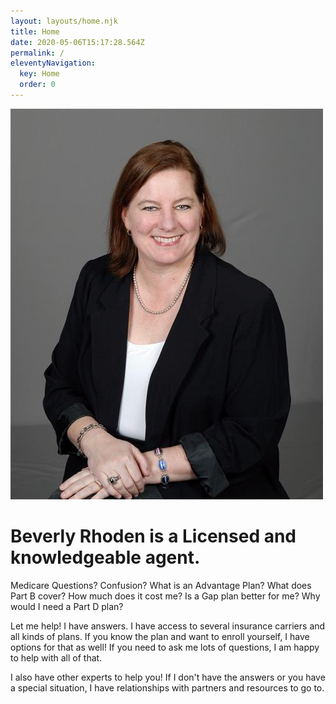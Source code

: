 ```yaml
---
layout: layouts/home.njk
title: Home
date: 2020-05-06T15:17:28.564Z
permalink: /
eleventyNavigation:
  key: Home
  order: 0
---
```

<div class="home-grid">
<div class="left">

![Beverly Rhoden](/static/img/BRphoto.jpg)

</div>
<div class="right">

<h1>Beverly Rhoden is a Licensed and knowledgeable agent.</h1>

<!--StartFragment-->

Medicare Questions? Confusion? What is an Advantage Plan? What does Part B cover? How much does it cost me? Is a Gap plan better for me? Why would I need a Part D plan?

Let me help! I have answers. I have access to several insurance carriers and all kinds of plans. If you know the plan and want to enroll yourself, I have options for that as well! If you need to ask me lots of questions, I am happy to help with all of that.

I also have other experts to help you! If I don't have the answers or you have a special situation, I have relationships with partners and resources to go to.

<!--EndFragment-->

</div>